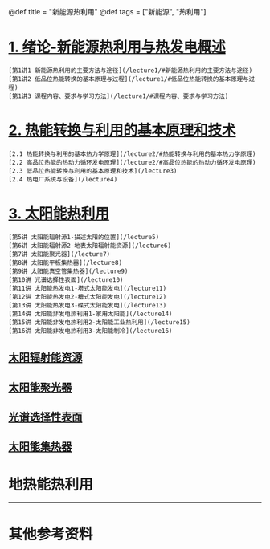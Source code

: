 @def title = "新能源热利用"
@def tags = ["新能源", "热利用"]


# [1. 绪论-新能源热利用与热发电概述](/chapter1)
    [第1讲1 新能源热利用的主要方法与途径](/lecture1/#新能源热利用的主要方法与途径)
    [第1讲2 低品位热能转换的基本原理与过程](/lecture1/#低品位热能转换的基本原理与过程)
    [第1讲3 课程内容、要求与学习方法](/lecture1/#课程内容、要求与学习方法)

# [2. 热能转换与利用的基本原理和技术](/chapter2)
    [2.1 热能转换与利用的基本热力学原理](/lecture2/#热能转换与利用的基本热力学原理)
    [2.2 高品位热能的热动力循环发电原理](/lecture2/#高品位热能的热动力循环发电原理)
    [2.3 低品位热能转换与利用的基本原理和技术](/lecture3)
    [2.4 热电厂系统与设备](/lecture4)

# [3. 太阳能热利用](/chapter3)
    [第5讲 太阳能辐射源1-描述太阳的位置](/lecture5)
    [第6讲 太阳能辐射源2-地表太阳辐射能资源](/lecture6)
    [第7讲 太阳能聚光器](/lecture7)
    [第8讲 太阳能平板集热器](/lecture8)
    [第9讲 太阳能真空管集热器](/lecture9)
    [第10讲 光谱选择性表面](/lecture10)
    [第11讲 太阳能热发电1-塔式太阳能发电](/lecture11)
    [第12讲 太阳能热发电2-槽式太阳能发电](/lecture12)
    [第13讲 太阳能热发电3-碟式太阳能发电](/lecture13)
    [第14讲 太阳能非发电热利用1-家用太阳能](/lecture14)
    [第15讲 太阳能非发电热利用2-太阳能工业热利用](/lecture15)
    [第16讲 太阳能非发电热利用3-太阳能制冷](/lecture16)

## [太阳辐射能资源](solar-radiation)



## [太阳能聚光器](solar-concentrator)

## [光谱选择性表面](solar-surface)

## [太阳能集热器](solar-collector)



# 地热能热利用

----
# 其他参考资料
